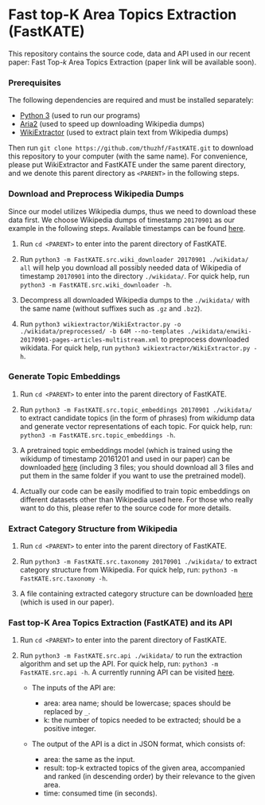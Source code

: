 # **Fast** top-**K** **A**rea **T**opics **E**xtraction (FastKATE)

This repository contains the source code, data and API used in our recent paper: Fast Top-*k* Area Topics Extraction (paper link will be available soon).

### Prerequisites
The following dependencies are required and must be installed separately:

- [Python 3](https://www.anaconda.com/download/) (used to run our programs)
- [Aria2](https://aria2.github.io/) (used to speed up downloading Wikipedia dumps)
- [WikiExtractor](https://github.com/attardi/wikiextractor) (used to extract plain text from Wikipedia dumps)

Then run `git clone https://github.com/thuzhf/FastKATE.git` to download this repository to your computer (with the same name). For convenience, please put WikiExtractor and FastKATE under the same parent directory, and we denote this parent directory as `<PARENT>` in the following steps.

### Download and Preprocess Wikipedia Dumps

Since our model utilizes Wikipedia dumps, thus we need to download these data first. We choose Wikipedia dumps of timestamp `20170901` as our example in the following steps. Available timestamps can be found [here](https://dumps.wikimedia.org/enwiki/).

1. Run `cd <PARENT>` to enter into the parent directory of FastKATE.

2. Run `python3 -m FastKATE.src.wiki_downloader 20170901 ./wikidata/ all` will help you download all possibly needed data of Wikipedia of timestamp `20170901` into the directory `./wikidata/`. For quick help, run `python3 -m FastKATE.src.wiki_downloader -h`.

3. Decompress all downloaded Wikipedia dumps to the `./wikidata/` with the same name (without suffixes such as `.gz` and `.bz2`).

4. Run `python3 wikiextractor/WikiExtractor.py -o ./wikidata/preprocessed/ -b 64M --no-templates ./wikidata/enwiki-20170901-pages-articles-multistream.xml` to preprocess downloaded wikidata. For quick help, run `python3 wikiextractor/WikiExtractor.py -h`.

### Generate Topic Embeddings

1. Run `cd <PARENT>` to enter into the parent directory of FastKATE.

2. Run `python3 -m FastKATE.src.topic_embeddings 20170901 ./wikidata/` to extract candidate topics (in the form of phrases) from wikidump data and generate vector representations of each topic. For quick help, run: `python3 -m FastKATE.src.topic_embeddings -h`.

3. A pretrained topic embeddings model (which is trained using the wikidump of timestamp 20161201 and used in our paper) can be downloaded [here](https://mega.nz/#F!YNJTUCyb!TXy7Ju7c6kyPg5Q50zDzhQ) (including 3 files; you should download all 3 files and put them in the same folder if you want to use the pretrained model).

4. Actually our code can be easily modified to train topic embeddings on different datasets other than Wikipedia used here. For those who really want to do this, please refer to the source code for more details.

### Extract Category Structure from Wikipedia

1. Run `cd <PARENT>` to enter into the parent directory of FastKATE.

2. Run `python3 -m FastKATE.src.taxonomy 20170901 ./wikidata/` to extract category structure from Wikipedia. For quick help, run: `python3 -m FastKATE.src.taxonomy -h`.

3. A file containing extracted category structure can be downloaded [here](https://mega.nz/#F!kJITxQBL!XgsqoetqEazkm4W3tP_YXQ) (which is used in our paper).

### Fast top-K Area Topics Extraction (FastKATE) and its API

1. Run `cd <PARENT>` to enter into the parent directory of FastKATE.

2. Run `python3 -m FastKATE.src.api ./wikidata/` to run the extraction algorithm and set up the API. For quick help, run: `python3 -m FastKATE.src.api -h`. A currently running API can be visited [here](http://166.111.7.105:15400/topics?area=artificial_intelligence&k=15).
    - The inputs of the API are:
        - area: area name; should be lowercase; spaces should be replaced by `_`.
        - k: the number of topics needed to be extracted; should be a positive integer.

    - The output of the API is a dict in JSON format, which consists of:
        - area: the same as the input.
        - result: top-k extracted topics of the given area, accompanied and ranked (in descending order) by their relevance to the given area.
        - time: consumed time (in seconds).
